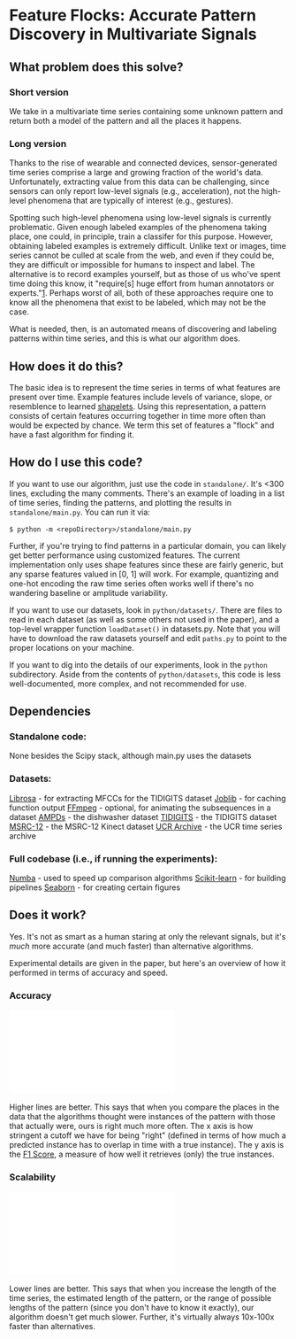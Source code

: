 
# Feature Flocks: Accurate Pattern Discovery in Multivariate Signals

## What problem does this solve?

### Short version

We take in a multivariate time series containing some unknown pattern and return both a model of the pattern and all the places it happens.

### Long version

Thanks to the rise of wearable and connected devices, sensor-generated time series comprise a large and growing fraction of the world's data. Unfortunately, extracting value from this data can be challenging, since sensors can only report low-level signals (e.g., acceleration), not the high-level phenomena that are typically of interest (e.g., gestures).

Spotting such high-level phenomena using low-level signals is currently problematic. Given enough labeled examples of the phenomena taking place, one could, in principle, train a classifer for this purpose. However, obtaining labeled examples is extremely difficult. Unlike text or images, time series cannot be culled at scale from the web, and even if they could be, they are difficult or impossible for humans to inspect and label. The alternative is to record examples yourself, but as those of us who've spent time doing this know, it "require[s] huge effort from human annotators or experts."[1](http://users.ece.cmu.edu/~hengtzec/papers/MobiSys13_NuActiv_Cheng_CMU.pdf). Perhaps worst of all, both of these approaches require one to know all the phenomena that exist to be labeled, which may not be the case.

What is needed, then, is an automated means of discovering and labeling patterns within time series, and this is what our algorithm does.

## How does it do this?

The basic idea is to represent the time series in terms of what features are present over time. Example features include levels of variance, slope, or resemblence to learned [shapelets](http://alumni.cs.ucr.edu/~lexiangy/Shapelet/kdd2009shapelet.pdf). Using this representation, a pattern consists of certain features occurring together in time more often than would be expected by chance. We term this set of features a "flock" and have a fast algorithm for finding it.

## How do I use this code?

If you want to use our algorithm, just use the code in `standalone/`. It's <300 lines, excluding the many comments. There's an example of loading in a list of time series, finding the patterns, and plotting the results in `standalone/main.py`. You can run it via:
```
$ python -m <repoDirectory>/standalone/main.py
```
Further, if you're trying to find patterns in a particular domain, you can likely get better performance using customized features. The current implementation only uses shape features since these are fairly generic, but any sparse features valued in [0, 1] will work. For example, quantizing and one-hot encoding the raw time series often works well if there's no wandering baseline or amplitude variability.

If you want to use our datasets, look in `python/datasets/`. There are files to read in each dataset (as well as some others not used in the paper), and a top-level wrapper function `loadDataset()` in datasets.py. Note that you will have to download the raw datasets yourself and edit `paths.py` to point to the proper locations on your machine.

If you want to dig into the details of our experiments, look in the `python` subdirectory. Aside from the contents of `python/datasets`, this code is less well-documented, more complex, and not recommended for use.

## Dependencies

### Standalone code:
None besides the Scipy stack, although main.py uses the datasets

### Datasets:
[Librosa](https://github.com/bmcfee/librosa) - for extracting MFCCs for the TIDIGITS dataset
[Joblib](https://github.com/joblib/joblib) - for caching function output
[FFmpeg](http://www.ffmpeg.org) - optional, for animating the subsequences in a dataset
[AMPDs](http://ampds.org) - the dishwasher dataset
[TIDIGITS](https://catalog.ldc.upenn.edu/LDC93S10) - the TIDIGITS dataset
[MSRC-12](http://research.microsoft.com/en-us/um/cambridge/projects/msrc12/) - the MSRC-12 Kinect dataset
[UCR Archive](http://www.cs.ucr.edu/~eamonn/time_series_data/) - the UCR time series archive

### Full codebase (i.e., if running the experiments):
[Numba](https://github.com/numba/numba) - used to speed up comparison algorithms
[Scikit-learn](https://github.com/scikit-learn/scikit-learn) - for building pipelines
[Seaborn](https://github.com/mwaskom/seaborn) - for creating certain figures

## Does it work?

Yes. It's not as smart as a human staring at only the relevant signals, but it's *much* more accurate (and much faster) than alternative algorithms.

Experimental details are given in the paper, but here's an overview of how it performed in terms of accuracy and speed.

### Accuracy

![Accuracy Results](/figs/web/acc.pdf?raw=true "Accuracy Results")

Higher lines are better. This says that when you compare the places in the data that the algorithms thought were instances of the pattern with those that actually were, ours is right much more often. The x axis is how stringent a cutoff we have for being "right" (defined in terms of how much a predicted instance has to overlap in time with a true instance). The y axis is the [F1 Score](https://en.wikipedia.org/wiki/F1_score), a measure of how well it retrieves (only) the true instances.

### Scalability

![Scalability Results](/figs/web/scalability.pdf?raw=true "Scalability Results")

Lower lines are better. This says that when you increase the length of the time series, the estimated length of the pattern, or the range of possible lengths of the pattern (since you don't have to know it exactly), our algorithm doesn't get much slower. Further, it's virtually always 10x-100x faster than alternatives.


